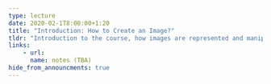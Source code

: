 ```yaml
---
type: lecture
date: 2020-02-1T8:00:00+1:20
title: "Introduction: How to Create an Image?"
tldr: "Introduction to the course, how images are represented and manipulated on computers"
links: 
    - url: 
      name: notes (TBA)
hide_from_announcments: true
---
```

